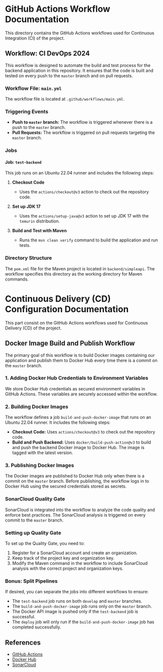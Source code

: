 # GitHub Actions Workflow Documentation

This directory contains the GitHub Actions workflows used for Continuous Integration (CI) of the project.

## Workflow: CI DevOps 2024

This workflow is designed to automate the build and test process for the backend application in this repository. It ensures that the code is built and tested on every push to the `master` branch and on pull requests.

### Workflow File: `main.yml`

The workflow file is located at `.github/workflows/main.yml`.

### Triggering Events

- **Push to `master` branch:** The workflow is triggered whenever there is a push to the `master` branch.
- **Pull Requests:** The workflow is triggered on pull requests targeting the `master` branch.

### Jobs

#### Job: `test-backend`

This job runs on an Ubuntu 22.04 runner and includes the following steps:

1. **Checkout Code**
    - Uses the `actions/checkout@v3` action to check out the repository code.

2. **Set up JDK 17**
    - Uses the `actions/setup-java@v3` action to set up JDK 17 with the `temurin` distribution.

3. **Build and Test with Maven**
    - Runs the `mvn clean verify` command to build the application and run tests.

### Directory Structure

The `pom.xml` file for the Maven project is located in `backend/simpleapi`. The workflow specifies this directory as the working directory for Maven commands.

# Continuous Delivery (CD) Configuration Documentation

This part consist on the GitHub Actions workflows used for Continuous Delivery (CD) of the project.

## Docker Image Build and Publish Workflow

The primary goal of this workflow is to build Docker images containing our application and publish them to Docker Hub every time there is a commit on the `master` branch.

### 1. Adding Docker Hub Credentials to Environment Variables

We store Docker Hub credentials as secured environment variables in GitHub Actions. These variables are securely accessed within the workflow.

### 2. Building Docker Images

The workflow defines a job `build-and-push-docker-image` that runs on an Ubuntu 22.04 runner. It includes the following steps:

- **Checkout Code:** Uses `actions/checkout@v3` to check out the repository code.
- **Build and Push Backend:** Uses `docker/build-push-action@v3` to build and push the backend Docker image to Docker Hub. The image is tagged with the latest version.

### 3. Publishing Docker Images

The Docker images are published to Docker Hub only when there is a commit on the `master` branch. Before publishing, the workflow logs in to Docker Hub using the secured credentials stored as secrets.

### SonarCloud Quality Gate

SonarCloud is integrated into the workflow to analyze the code quality and enforce best practices. The SonarCloud analysis is triggered on every commit to the `master` branch.

### Setting up Quality Gate

To set up the Quality Gate, you need to:

1. Register for a SonarCloud account and create an organization.
2. Keep track of the project key and organization key.
3. Modify the Maven command in the workflow to include SonarCloud analysis with the correct project and organization keys.

### Bonus: Split Pipelines

If desired, you can separate the jobs into different workflows to ensure:

- The `test-backend` job runs on both `develop` and `master` branches.
- The `build-and-push-docker-image` job runs only on the `master` branch.
- The Docker API image is pushed only if the `test-backend` job is successful.
- The `deploy` job will only run if the `build-and-push-docker-image` job has completed successfully.

## References

- [GitHub Actions](https://github.com/features/actions)
- [Docker Hub](https://hub.docker.com/)
- [SonarCloud](https://sonarcloud.io/)
